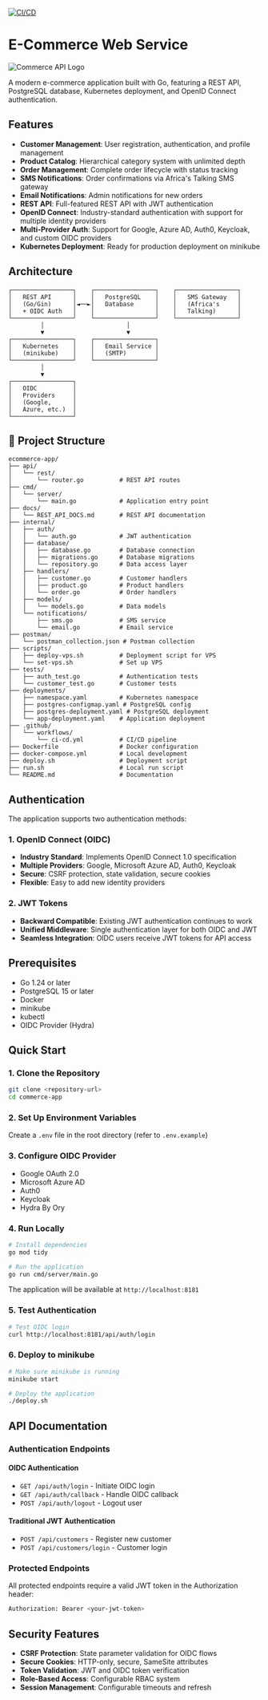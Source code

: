 [![CI/CD](https://github.com/ertush/commerce-app/actions/workflows/ci-cd.yml/badge.svg?branch=dev)](https://github.com/ertush/commerce-app/actions/workflows/ci-cd.yml)


# E-Commerce Web Service

![Commerce API Logo](https://img.freepik.com/premium-vector/ecommerce-logo-design_624194-152.jpg?w=200)

A modern e-commerce application built with Go, featuring a REST API, PostgreSQL database, Kubernetes deployment, and OpenID Connect authentication.

## Features

- **Customer Management**: User registration, authentication, and profile management
- **Product Catalog**: Hierarchical category system with unlimited depth
- **Order Management**: Complete order lifecycle with status tracking
- **SMS Notifications**: Order confirmations via Africa's Talking SMS gateway
- **Email Notifications**: Admin notifications for new orders
- **REST API**: Full-featured REST API with JWT authentication
- **OpenID Connect**: Industry-standard authentication with support for multiple identity providers
- **Multi-Provider Auth**: Support for Google, Azure AD, Auth0, Keycloak, and custom OIDC providers
- **Kubernetes Deployment**: Ready for production deployment on minikube

## Architecture

```
┌─────────────────┐    ┌─────────────────┐    ┌─────────────────┐
│   REST API      │    │   PostgreSQL    │    │   SMS Gateway   │
│   (Go/Gin)      │◄──►│   Database      │    │   (Africa's     │
│   + OIDC Auth   │    │                 │    │   Talking)      │
└─────────────────┘    └─────────────────┘    └─────────────────┘
         │                       │
         ▼                       ▼
┌─────────────────┐    ┌─────────────────┐
│   Kubernetes    │    │   Email Service │
│   (minikube)    │    │   (SMTP)        │
└─────────────────┘    └─────────────────┘
         │
         ▼
┌─────────────────┐
│   OIDC          │
│   Providers     │
│   (Google,      │
│   Azure, etc.)  │
└─────────────────┘
```


## 📁 Project Structure

```
ecommerce-app/
├── api/
│   └── rest/
│       └── router.go          # REST API routes
├── cmd/
│   └── server/
│       └── main.go            # Application entry point
├── docs/
│   └── REST_API_DOCS.md       # REST API documentation
├── internal/
│   ├── auth/
│   │   └── auth.go            # JWT authentication
│   ├── database/
│   │   ├── database.go        # Database connection
│   │   ├── migrations.go      # Database migrations
│   │   └── repository.go      # Data access layer
│   ├── handlers/
│   │   ├── customer.go        # Customer handlers
│   │   ├── product.go         # Product handlers
│   │   └── order.go           # Order handlers
│   ├── models/
│   │   └── models.go          # Data models
│   └── notifications/
│       ├── sms.go             # SMS service
│       └── email.go           # Email service
├── postman/
│   └── postman_collection.json # Postman collection
├── scripts/
│   ├── deploy-vps.sh          # Deployment script for VPS
│   └── set-vps.sh             # Set up VPS
├── tests/
│   ├── auth_test.go           # Authentication tests
│   └── customer_test.go       # Customer tests
├── deployments/
│   ├── namespace.yaml         # Kubernetes namespace
│   ├── postgres-configmap.yaml # PostgreSQL config
│   ├── postgres-deployment.yaml # PostgreSQL deployment
│   └── app-deployment.yaml    # Application deployment
├── .github/
│   └── workflows/
│       └── ci-cd.yml          # CI/CD pipeline
├── Dockerfile                 # Docker configuration
├── docker-compose.yml         # Local development
├── deploy.sh                  # Deployment script
├── run.sh                     # Local run script
└── README.md                  # Documentation
```

## Authentication

The application supports two authentication methods:

### 1. OpenID Connect (OIDC)
- **Industry Standard**: Implements OpenID Connect 1.0 specification
- **Multiple Providers**: Google, Microsoft Azure AD, Auth0, Keycloak
- **Secure**: CSRF protection, state validation, secure cookies
- **Flexible**: Easy to add new identity providers

### 2. JWT Tokens
- **Backward Compatible**: Existing JWT authentication continues to work
- **Unified Middleware**: Single authentication layer for both OIDC and JWT
- **Seamless Integration**: OIDC users receive JWT tokens for API access

## Prerequisites

- Go 1.24 or later
- PostgreSQL 15 or later
- Docker
- minikube
- kubectl
- OIDC Provider (Hydra)

## Quick Start

### 1. Clone the Repository

```bash
git clone <repository-url>
cd commerce-app
```

### 2. Set Up Environment Variables

Create a `.env` file in the root directory (refer to `.env.example`)

### 3. Configure OIDC Provider

- Google OAuth 2.0
- Microsoft Azure AD
- Auth0
- Keycloak
- Hydra By Ory

### 4. Run Locally

```bash
# Install dependencies
go mod tidy

# Run the application
go run cmd/server/main.go
```

The application will be available at `http://localhost:8181`

### 5. Test Authentication

```bash
# Test OIDC login
curl http://localhost:8181/api/auth/login

```

### 6. Deploy to minikube

```bash
# Make sure minikube is running
minikube start

# Deploy the application
./deploy.sh
```

## API Documentation

### Authentication Endpoints

#### OIDC Authentication
- `GET /api/auth/login` - Initiate OIDC login
- `GET /api/auth/callback` - Handle OIDC callback
- `POST /api/auth/logout` - Logout user

#### Traditional JWT Authentication
- `POST /api/customers` - Register new customer
- `POST /api/customers/login` - Customer login

### Protected Endpoints

All protected endpoints require a valid JWT token in the Authorization header:

```bash
Authorization: Bearer <your-jwt-token>
```

## Security Features

- **CSRF Protection**: State parameter validation for OIDC flows
- **Secure Cookies**: HTTP-only, secure, SameSite attributes
- **Token Validation**: JWT and OIDC token verification
- **Role-Based Access**: Configurable RBAC system
- **Session Management**: Configurable timeouts and refresh
